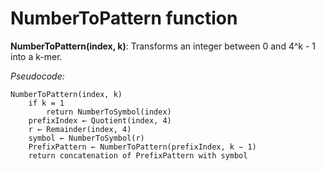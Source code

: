 # NumberToPattern function
**NumberToPattern(index, k)**: Transforms an integer between 0 and 4^k - 1 into a k-mer.

*Pseudocode:*

    NumberToPattern(index, k)
        if k = 1
            return NumberToSymbol(index)
        prefixIndex ← Quotient(index, 4)
        r ← Remainder(index, 4)
        symbol ← NumberToSymbol(r)
        PrefixPattern ← NumberToPattern(prefixIndex, k − 1)
        return concatenation of PrefixPattern with symbol
